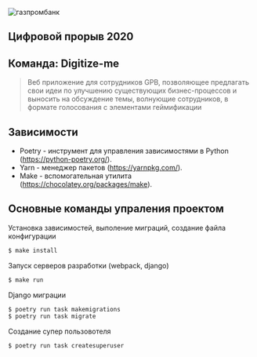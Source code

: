 ![газпромбанк](https://holism.gpbdev.ru/static/media/logo-gpb-blue.1ac0c1e0.svg)

## Цифровой прорыв 2020

## Команда: Digitize-me

> Веб приложение для сотрудников GPB, позволяющее предлагать свои идеи по улучшению существующих бизнес-процессов и выносить на обсуждение темы, волнующие сотрудников, в формате голосования с элементами геймификации

## Зависимости

- Poetry - инструмент для управления зависимостями в Python (https://python-poetry.org/).
- Yarn - менеджер пакетов (https://yarnpkg.com/).
- Make - вспомогательная утилита (https://chocolatey.org/packages/make).

## Основные команды упраления проектом

Установка зависимостей, выполение миграций, создание файла конфигурации

```sh
$ make install
```

Запуск серверов разработки (webpack, django)

```sh
$ make run
```

Django миграции

```sh
$ poetry run task makemigrations
$ poetry run task migrate
```

Создание супер пользовотеля

```sh
$ poetry run task createsuperuser
```
